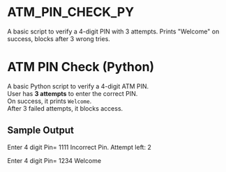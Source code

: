 # ATM_PIN_CHECK_PY
A basic script to verify a 4-digit PIN with 3 attempts. Prints "Welcome" on success, blocks after 3 wrong tries.
#  ATM PIN Check (Python)

A basic Python script to verify a 4-digit ATM PIN.  
User has **3 attempts** to enter the correct PIN.  
On success, it prints `Welcome`.  
After 3 failed attempts, it blocks access.

##  Sample Output
Enter 4 digit Pin= 1111
Incorrect Pin. Attempt left: 2

Enter 4 digit Pin= 1234
Welcome

